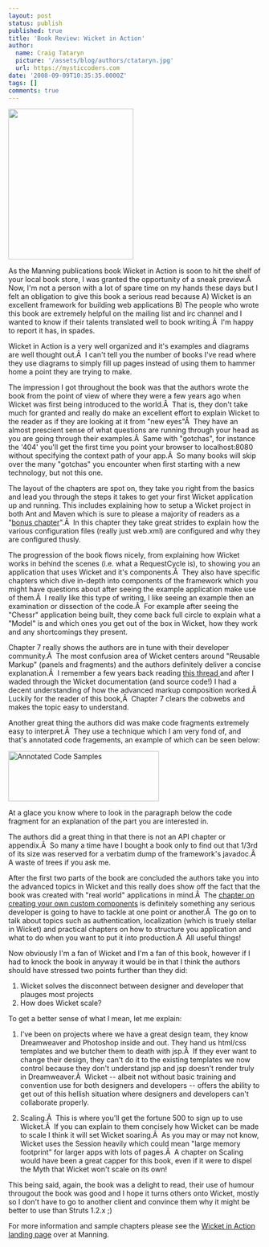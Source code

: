 ```yaml
---
layout: post
status: publish
published: true
title: 'Book Review: Wicket in Action'
author:
  name: Craig Tataryn
  picture: '/assets/blog/authors/ctataryn.jpg'
  url: https://mysticcoders.com
date: '2008-09-09T10:35:35.0000Z'
tags: []
comments: true
---
```

<a href="http://www.mysticcoders.com/wp-content/uploads/2008/09/wicket-in-action-title-page.png"><img class="alignleft size-medium wp-image-85" src="http://www.mysticcoders.com/wp-content/uploads/2008/09/wicket-in-action-title-page.png" alt="" width="249" height="300" /></a>

As the Manning publications book Wicket in Action is soon to hit the shelf of your local book store, I was granted the opportunity of a sneak preview.&Acirc;&nbsp; Now, I'm not a person with a lot of spare time on my hands these days but I felt an obligation to give this book a serious read because A) Wicket is an excellent framework for building web applications B) The people who wrote this book are extremely helpful on the mailing list and irc channel and I wanted to know if their talents translated well to book writing.&Acirc;&nbsp; I'm happy to report it has, in spades.

Wicket in Action is a very well organized and it's examples and diagrams are well thought out.&Acirc;&nbsp; I can't tell you the number of books I've read where they use diagrams to simply fill up pages instead of using them to hammer home a point they are trying to make.

The impression I got throughout the book was that the authors wrote the book from the point of view of where they were a few years ago when Wicket was first being introduced to the world.&Acirc;&nbsp; That is, they don't take much for granted and really do make an excellent effort to explain Wicket to the reader as if they are looking at it from "new eyes"&Acirc;&nbsp; They have an almost prescient sense of what questions are running through your head as you are going through their examples.&Acirc;&nbsp; Same with "gotchas", for instance the '404' you'll get the first time you point your browser to localhost:8080 without specifying the context path of your app.&Acirc;&nbsp; So many books will skip over the many "gotchas" you encounter when first starting with a new technology, but not this one.

The layout of the chapters are spot on, they take you right from the basics and lead you through the steps it takes to get your first Wicket application up and running. This includes explaining how to setup a Wicket project in both Ant and Maven which is sure to please a majority of readers as a "<a href="http://manning.com/dashorst/Wicket_Bonus-chapter15.pdf">bonus chapter</a>".&Acirc;&nbsp; In this chapter they take great strides to explain how the various configuration files (really just web.xml) are configured and why they are configured thusly.

The progression of the book flows nicely, from explaining how Wicket works in behind the scenes (i.e. what a RequestCycle is), to showing you an application that uses Wicket and it's components.&Acirc;&nbsp; They also have specific chapters which dive in-depth into components of the framework which you might have questions about after seeing the example application make use of them.&Acirc;&nbsp; I really like this type of writing, I like seeing an example then an examination or dissection of the code.&Acirc;&nbsp; For example after seeing the "Chessr" application being built, they come back full circle to explain what a "Model" is and which ones you get out of the box in Wicket, how they work and any shortcomings they present.

Chapter 7 really shows the authors are in tune with their developer community.&Acirc;&nbsp; The most confusion area of Wicket centers around "Reusable Markup" (panels and fragments) and the authors definitely deliver a concise explanation.&Acirc;&nbsp; I remember a few years back reading <a href="http://www.nabble.com/Attempted-summary-of-multiple-%3Cwicket%3Achild--%3E-thread-to13637194.html#a13637194" target="_blank">this thread </a>and after I waded through the Wicket documentation (and source code!) I had a decent understanding of how the advanced markup composition worked.&Acirc;&nbsp; Luckily for the reader of this book,&Acirc;&nbsp; Chapter 7 clears the cobwebs and makes the topic easy to understand.

Another great thing the authors did was make code fragments extremely easy to interpret.&Acirc;&nbsp; They use a technique which I am very fond of, and that's annotated code fragements, an example of which can be seen below:

<div class="mceTemp">
<dl>
<dt><a href="http://www.mysticcoders.com/wp-content/uploads/2008/09/wicket-in-action-annotations.png"><img class="size-medium wp-image-84" src="http://www.mysticcoders.com/wp-content/uploads/2008/09/wicket-in-action-annotations.png" alt="Annotated Code Samples" width="300" height="100" /></a></dt> </dl></div>
At a glace you know where to look in the paragraph below the code fragment for an explanation of the part you are interested in.

The authors did a great thing in that there is not an API chapter or appendix.&Acirc;&nbsp; So many a time have I bought a book only to find out that 1/3rd of its size was reserved for a verbatim dump of the framework's javadoc.&Acirc;&nbsp; A waste of trees if you ask me.

After the first two parts of the book are concluded the authors take you into the advanced topics in Wicket and this really does show off the fact that the book was created with "real world" applications in mind.&Acirc;&nbsp; The <a href="http://manning.com/dashorst/ch08_dashorst.pdf">chapter on creating your own custom components</a> is definitely something any serious developer is going to have to tackle at one point or another.&Acirc;&nbsp; The go on to talk about topics such as authentication, localization (which is truely stellar in Wicket) and practical chapters on how to structure you application and what to do when you want to put it into production.&Acirc;&nbsp; All useful things!

Now obviously I'm a fan of Wicket and I'm a fan of this book, however if I had to knock the book in anyway it would be in that I think the authors should have stressed two points further than they did:

<ol>
<li>Wicket solves the disconnect between designer and developer that plauges most projects</li>
<li>How does Wicket scale?</li>
</ol>
To get a better sense of what I mean, let me explain:

1. I've been on projects where we have a great design team, they know Dreamweaver and Photoshop inside and out. They hand us html/css templates and we butcher them to death with jsp.&Acirc;&nbsp; If they ever want to change their design, they can't do it to the existing templates we now control because they don't understand jsp and jsp doesn't render truly in Dreamweaver.&Acirc;&nbsp; Wicket -- albeit not without basic training and convention use for both designers and developers -- offers the ability to get out of this hellish situation where designers and developers can't collaborate properly.

2. Scaling.&Acirc;&nbsp; This is where you'll get the fortune 500 to sign up to use Wicket.&Acirc;&nbsp; If you can explain to them concisely how Wicket can be made to scale I think it will set Wicket soaring.&Acirc;&nbsp; As you may or may not know, Wicket uses the Session heavily which could mean "large memory footprint" for larger apps with lots of pages.&Acirc;&nbsp; A chapter on Scaling would have been a great capper for this book, even if it were to dispel the Myth that Wicket won't scale on its own!

This being said, again, the book was a delight to read, their use of humour througout the book was good and I hope it turns others onto Wicket, mostly so I don't have to go to another client and convince them why it might be better to use than Struts 1.2.x ;)

For more information and sample chapters please see the <a href="http://manning.com/dashorst/">Wicket in Action landing page</a> over at Manning.

